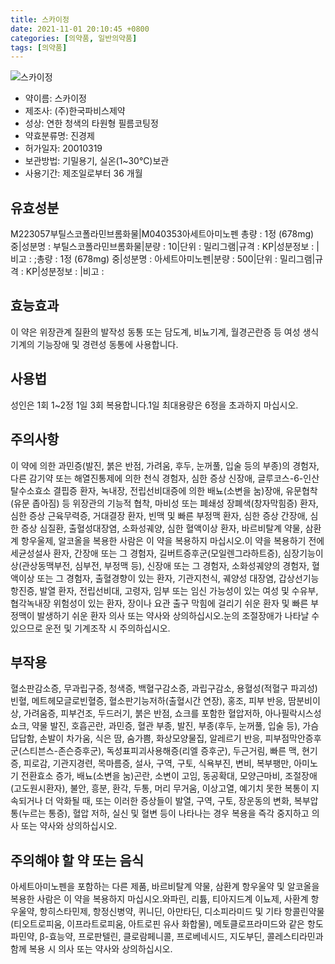 ```yaml
---
title: 스카이정
date: 2021-11-01 20:10:45 +0800
categories: [의약품, 일반의약품]
tags: [의약품]
---
```

![스카이정](https://nedrug.mfds.go.kr/pbp/cmn/itemImageDownload/147427759009500084)

- 약이름: 스카이정
- 제조사: (주)한국파비스제약
- 성상: 연한 청색의 타원형 필름코팅정
- 약효분류명: 진경제
- 허가일자: 20010319
- 보관방법: 기밀용기, 실온(1~30℃)보관
- 사용기간: 제조일로부터 36 개월
## 유효성분
M223057부틸스코폴라민브롬화물|M040353아세트아미노펜
총량 : 1정 (678mg) 중|성분명 : 부틸스코폴라민브롬화물|분량 : 10|단위 : 밀리그램|규격 : KP|성분정보 : |비고 : ;총량 : 1정 (678mg) 중|성분명 : 아세트아미노펜|분량 : 500|단위 : 밀리그램|규격 : KP|성분정보 : |비고 :
## 효능효과
이 약은 위장관계 질환의 발작성 동통 또는 담도계, 비뇨기계, 월경곤란증 등 여성 생식기계의 기능장애 및 경련성 동통에 사용합니다.
## 사용법
성인은 1회 1~2정 1일 3회 복용합니다.1일 최대용량은 6정을 초과하지 마십시오.
## 주의사항
이 약에 의한 과민증(발진, 붉은 반점, 가려움, 후두, 눈꺼풀, 입술 등의 부종)의 경험자, 다른 감기약 또는 해열진통제에 의한 천식 경험자, 심한 증상 신장애, 글루코스-6-인산탈수소효소 결핍증 환자, 녹내장, 전립선비대증에 의한 배뇨(소변을 눔)장애, 유문협착(유문 좁아짐) 등 위장관의 기능적 협착, 마비성 또는 폐쇄성 장폐색(창자막힘증) 환자, 심한 증상 근육무력증, 거대결장 환자, 빈맥 및 빠른 부정맥 환자, 심한 증상 간장애, 심한 증상 심질환, 출혈성대장염, 소화성궤양, 심한 혈액이상 환자, 바르비탈계 약물, 삼환계 항우울제, 알코올을 복용한 사람은 이 약을 복용하지 마십시오.이 약을 복용하기 전에 세균성설사 환자, 간장애 또는 그 경험자, 길버트증후군(모일렌그라하트증), 심장기능이상(관상동맥부전, 심부전, 부정맥 등), 신장애 또는 그 경험자, 소화성궤양의 경험자, 혈액이상 또는 그 경험자, 출혈경향이 있는 환자, 기관지천식, 궤양성 대장염, 갑상선기능항진증, 발열 환자, 전립선비대, 고령자, 임부 또는 임신 가능성이 있는 여성 및 수유부, 협각녹내장 위험성이 있는 환자, 장이나 요관 출구 막힘에 걸리기 쉬운 환자 및 빠른 부정맥이 발생하기 쉬운 환자 의사 또는 약사와 상의하십시오.눈의 조절장애가 나타날 수 있으므로 운전 및 기계조작 시 주의하십시오.
## 부작용
혈소판감소증, 무과립구증, 청색증, 백혈구감소증, 과립구감소, 용혈성(적혈구 파괴성)빈혈, 메트헤모글로빈혈증, 혈소판기능저하(출혈시간 연장), 홍조, 피부 반응, 땀분비이상, 가려움증, 피부건조, 두드러기, 붉은 반점, 쇼크를 포함한 혈압저하, 아나필락시스성 쇼크, 약물 발진, 호흡곤란, 과민증, 혈관 부종, 발진, 부종(후두, 눈꺼풀, 입술 등), 가슴답답함, 손발이 차가움, 식은 땀, 숨가쁨, 화상모양물집, 알레르기 반응, 피부점막안증후군(스티븐스-존슨증후군), 독성표피괴사용해증(리엘 증후군), 두근거림, 빠른 맥, 현기증, 피로감, 기관지경련, 목마름증, 설사, 구역, 구토, 식욕부진, 변비, 복부팽만, 아미노기 전환효소 증가, 배뇨(소변을 눔)곤란, 소변이 고임, 동공확대, 모양근마비, 조절장애(고도원시환자), 불안, 흥분, 환각, 두통, 머리 무거움, 이상고열, 예기치 못한 복통이 지속되거나 더 악화될 때, 또는 이러한 증상들이 발열, 구역, 구토, 장운동의 변화, 복부압통(누르는 통증), 혈압 저하, 실신 및 혈변 등이 나타나는 경우 복용을 즉각 중지하고 의사 또는 약사와 상의하십시오.
## 주의해야 할 약 또는 음식
아세트아미노펜을 포함하는 다른 제품, 바르비탈계 약물, 삼환계 항우울약 및 알코올을 복용한 사람은 이 약을 복용하지 마십시오.와파린, 리튬, 티아지드계 이뇨제, 사환계 항우울약, 항히스타민제, 항정신병약, 퀴니딘, 아만타딘, 디소피라미드 및 기타 항콜린약물(티오트로피움, 이프라트로피움, 아트로핀 유사 화합물), 메토클로프라미드와 같은 항도파민약, β-효능약, 프로판텔린, 클로람페니콜, 프로베네시드, 지도부딘, 콜레스티라민과 함께 복용 시 의사 또는 약사와 상의하십시오.
